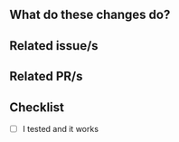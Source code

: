 ## What do these changes do?

## Related issue/s

## Related PR/s

## Checklist
- [ ] I tested and it works

<!--  Extra checks based on use case -->

<!-- New Stack Introduction
- [ ] The Stack has been included in CI Workflow
-->

<!-- New Service Introduction
- [ ] Service has resource limits and reservations
- [ ] Service has placement constraints or is global
- [ ] Service is restartable
- [ ] Service restart is zero-downtime
- [ ] Service has >1 replicas in PROD
- [ ] Service has docker healthcheck enabled
- [ ] Service is monitored (via prometheus and grafana)
- [ ] Service is not bound to one specific node (e.g. via files or volumes)
- [ ] Relevant OPS E2E Test are added
- [ ] Grafana dashboards updated accordingly

If exposed via traefik
- [ ] Service's Public URL is included in maintenance mode
- [ ] Service's Public URL is included in testing mode
- [ ] Service's has Traefik (Service Loadbalancer) Healthcheck enabled
- [ ] Credentials page is updated
- [ ] Url added to e2e test services (e2e test checking that URL can be accessed)
-->
